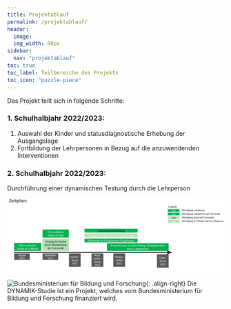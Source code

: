 ```yaml
---
title: Projektablauf
permalink: /projektablauf/
header:
  image: 
  img_width: 80px
sidebar:
  nav: "projektablauf"
toc: true
toc_label: Teilbereiche des Projekts
toc_icon: "puzzle-piece"
---
```

Das Projekt teilt sich in folgende Schritte:
### 1. Schulhalbjahr 2022/2023: 
1. Auswahl der Kinder und statusdiagnostische Erhebung der Ausgangslage
2. Fortbildung der Lehrpersonen in Bezug auf die anzuwendenden Interventionen

### 2. Schulhalbjahr 2022/2023: 
Durchführung einer dynamischen Testung durch die Lehrperson

![Projektablauf](https://github.com/jazznbass/dynamik-homepage/blob/master/assets/images/2022_08_09_Dyn_Zeitplan.png)
 
![Bundesministerium für Bildung und Forschung](https://jazznbass.github.io//dynamik-homepage/assets/images/logos/BmBF-Logo_kleiner_50.jpg){: .align-right}
Die DYNAMIK-Studie ist ein Projekt, welches vom Bundesministerium für Bildung und Forschung finanziert wird.
